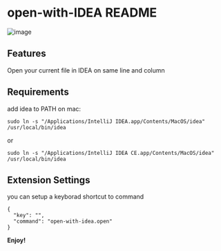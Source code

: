 # open-with-IDEA README

![image](https://github.com/PostCyberPunk/OpenWithRider/assets/134976996/77a6a693-97b5-4f8c-9ce7-1eaac569d1fd)

## Features

Open your current file in IDEA on same line and column

## Requirements

add idea to PATH
on mac:
```
sudo ln -s "/Applications/IntelliJ IDEA.app/Contents/MacOS/idea" /usr/local/bin/idea
```
or 
```
sudo ln -s "/Applications/IntelliJ IDEA CE.app/Contents/MacOS/idea" /usr/local/bin/idea
```
## Extension Settings
you can setup a keyborad shortcut to command 
```
{
  "key": "",
  "command": "open-with-idea.open"
}
```
**Enjoy!**
